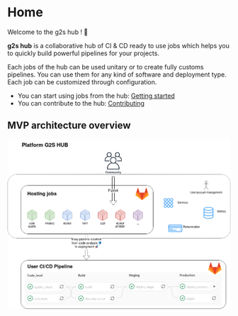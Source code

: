 # Home

Welcome to the g2s hub ! 🎉

**g2s hub** is a collaborative hub of CI & CD
ready to use jobs which helps you to quickly build powerful pipelines for your
projects.

Each jobs of the hub can be used unitary or to create fully customs pipelines.
You can use them for any kind of software and deployment type. Each job can be
customized through configuration.

* You can start using jobs from the hub: [Getting started](getting-started/)
* You can contribute to the hub: [Contributing](contributing/)

## MVP architecture overview

![MVP architecture overview](images/g2shub_mvp.png)
